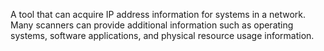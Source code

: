 A tool that can acquire IP address information for systems in a network. Many scanners can provide additional information such as operating systems, software applications, and physical resource usage information.